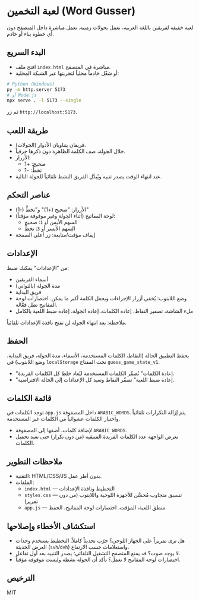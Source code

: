 # لعبة التخمين (Word Gusser)

لعبة خفيفة لفريقين باللغة العربية، تعمل بجولات زمنية. تعمل مباشرة داخل المتصفح دون أي خطوة بناء أو خادم.

## البدء السريع

- افتح ملف `index.html` مباشرة في المتصفح.
- أو شغّل خادماً محلياً لتجربتها عبر الشبكة المحلية:

```bash
# Python (Windows)
py -m http.server 5173
# أو Node.js
npx serve . -l 5173 --single
```

ثم زر `http://localhost:5173`.

## طريقة اللعب

- فريقان يتناوبان الأدوار (الجولات).
- خلال الجولة، صف الكلمة الظاهرة دون ذكرها حرفياً.
- الأزرار:
  - صحيح: +1
  - تخطٍّ: -1
- عند انتهاء الوقت يصدر تنبيه ويُبدَّل الفريق النشط تلقائياً للجولة التالية.

## عناصر التحكم

- الأزرار: "صحيح (+1)" و"تخطَّ (-1)"
- لوحة المفاتيح (أثناء الجولة وغير موقوفة مؤقتاً):
  - السهم الأيمن أو `1`: صحيح
  - السهم الأيسر أو `3`: تخطٍّ
- إيقاف مؤقت/متابعة: زر أعلى الصفحة

## الإعدادات

من "الإعدادات" يمكنك ضبط:
- أسماء الفريقين
- مدة الجولة (بالثواني)
- فريق البداية
- وضع اللابتوب: يُخفي أزرار الإجراءات ويجعل الكلمة أكبر ما يمكن. اختصارات لوحة المفاتيح تظل فعّالة.
- ملء الشاشة، تصفير النقاط، إعادة الكلمات، إعادة الجولة، إعادة ضبط اللعبة بالكامل

ملاحظة: بعد انتهاء الجولة لن تفتح نافذة الإعدادات تلقائياً.

## الحفظ

يحفظ التطبيق الحالة (النقاط، الكلمات المستخدمة، الأسماء، مدة الجولة، فريق البداية، وضع اللابتوب) في `localStorage` تحت المفتاح `guess_game_state_v1`.

- "إعادة الكلمات" تُصفّر الكلمات المستخدمة ليُعاد خلط كل الكلمات الفريدة.
- "إعادة ضبط اللعبة" تصفّر النقاط وتعيد كل الإعدادات إلى الحالة الافتراضية.

## قائمة الكلمات

توجد الكلمات في `app.js` داخل المصفوفة `ARABIC_WORDS`. يتم إزالة التكرارات تلقائياً واختيار الكلمات عشوائياً من الكلمات غير المستخدمة.

- لإضافة كلمات، أضفها إلى المصفوفة `ARABIC_WORDS`.
- تعرض الواجهة عدد الكلمات الفريدة المتبقية (من دون تكرار) حتى تعيد تحميل الكلمات.

## ملاحظات التطوير

- التقنية: HTML/CSS/JS بدون أطر عمل.
- الملفات:
  - `index.html` — التخطيط ونافذة الإعدادات
  - `styles.css` — تنسيق متجاوب مُحسَّن للأجهزة اللوحية واللابتوب (من دون تمرير)
  - `app.js` — منطق اللعبة، المؤقت، اختصارات لوحة المفاتيح، الحفظ

## استكشاف الأخطاء وإصلاحها

- هل ترى تمريراً على الجهاز اللوحي؟ جرّب تحديثاً كاملاً. التخطيط يستخدم وحدات العرض الحديثة (`svh`/`dvh`) واستعلامات حسب الارتفاع.
- لا يوجد صوت؟ قد يمنع المتصفح التشغيل التلقائي؛ يصدر التنبيه بعد أول تفاعل.
- اختصارات لوحة المفاتيح لا تعمل؟ تأكد أن الجولة نشطة وليست موقوفة مؤقتاً.

## الترخيص

MIT
